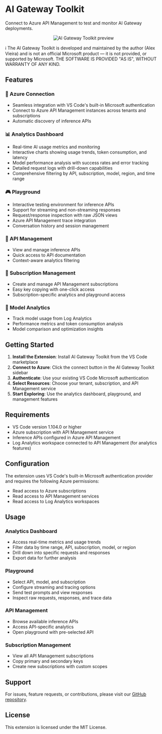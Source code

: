 # AI Gateway Toolkit

Connect to Azure API Management to test and monitor AI Gateway deployments.

<p align="center">
    <img src="https://github.com/vieiraae/ai-gateway-toolkit/blob/main/docs/ai-gateway-toolkit-demo1.gif?raw=true" alt="AI Gateway Toolkit preview" />
</p>

ℹ️ The AI Gateway Toolkit is developed and maintained by the author (Alex Vieira) and is not an official Microsoft product — it is not provided, or supported by Microsoft. THE SOFTWARE IS PROVIDED "AS IS", WITHOUT WARRANTY OF ANY KIND.

## Features

### 🔗 Azure Connection
- Seamless integration with VS Code's built-in Microsoft authentication
- Connect to Azure API Management instances across tenants and subscriptions
- Automatic discovery of inference APIs

### 📊 Analytics Dashboard
- Real-time AI usage metrics and monitoring
- Interactive charts showing usage trends, token consumption, and latency
- Model performance analysis with success rates and error tracking
- Detailed request logs with drill-down capabilities
- Comprehensive filtering by API, subscription, model, region, and time range

### 🎮 Playground
- Interactive testing environment for inference APIs
- Support for streaming and non-streaming responses
- Request/response inspection with raw JSON views
- Azure API Management trace integration
- Conversation history and session management

### 🔧 API Management
- View and manage inference APIs
- Quick access to API documentation
- Context-aware analytics filtering

### 🔑 Subscription Management
- Create and manage API Management subscriptions
- Easy key copying with one-click access
- Subscription-specific analytics and playground access

### 🧠 Model Analytics
- Track model usage from Log Analytics
- Performance metrics and token consumption analysis
- Model comparison and optimization insights

## Getting Started

1. **Install the Extension**: Install AI Gateway Toolkit from the VS Code marketplace
2. **Connect to Azure**: Click the connect button in the AI Gateway Toolkit sidebar
3. **Authenticate**: Use your existing VS Code Microsoft authentication
4. **Select Resources**: Choose your tenant, subscription, and API Management service
5. **Start Exploring**: Use the analytics dashboard, playground, and management features

## Requirements

- VS Code version 1.104.0 or higher
- Azure subscription with API Management service
- Inference APIs configured in Azure API Management
- Log Analytics workspace connected to API Management (for analytics features)

## Configuration

The extension uses VS Code's built-in Microsoft authentication provider and requires the following Azure permissions:
- Read access to Azure subscriptions
- Read access to API Management services
- Read access to Log Analytics workspaces

## Usage

### Analytics Dashboard
- Access real-time metrics and usage trends
- Filter data by time range, API, subscription, model, or region
- Drill down into specific requests and responses
- Export data for further analysis

### Playground
- Select API, model, and subscription
- Configure streaming and tracing options
- Send test prompts and view responses
- Inspect raw requests, responses, and trace data

### API Management
- Browse available inference APIs
- Access API-specific analytics
- Open playground with pre-selected API

### Subscription Management
- View all API Management subscriptions
- Copy primary and secondary keys
- Create new subscriptions with custom scopes

## Support

For issues, feature requests, or contributions, please visit our [GitHub repository](https://github.com/vieiraae/ai-gateway-toolkit).

## License

This extension is licensed under the MIT License.
